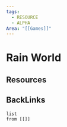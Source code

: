 ```yaml
---
tags:
  - RESOURCE
  - ALPHA
Area: "[[Games]]"
---
```


# Rain World


## Resources


## BackLinks

```dataview
list
from [[]]
```

